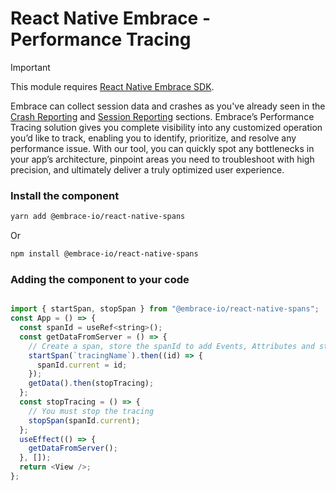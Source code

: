 # React Native Embrace - Performance Tracing

> [!IMPORTANT]
>
> This module requires [React Native Embrace SDK](https://www.npmjs.com/package/@embrace-io/react-native).

Embrace can collect session data and crashes as you've already seen in the [Crash Reporting](https://embrace.io/docs/react-native/integration/crash-reporting) and [Session Reporting](https://embrace.io/docs/react-native/integration/session-reporting) sections.
Embrace’s Performance Tracing solution gives you complete visibility into any customized operation you’d like to track,
enabling you to identify, prioritize, and resolve any performance issue. With our tool, you can quickly spot any bottlenecks
in your app’s architecture, pinpoint areas you need to troubleshoot with high precision, and ultimately deliver a truly
optimized user experience.

### Install the component

```sh
yarn add @embrace-io/react-native-spans
```

Or

```sh
npm install @embrace-io/react-native-spans
```

### Adding the component to your code

```javascript

import { startSpan, stopSpan } from "@embrace-io/react-native-spans";
const App = () => {
  const spanId = useRef<string>();
  const getDataFromServer = () => {
    // Create a span, store the spanId to add Events, Attributes and stop the span
    startSpan(`tracingName`).then((id) => {
      spanId.current = id;
    });
    getData().then(stopTracing);
  };
  const stopTracing = () => {
    // You must stop the tracing
    stopSpan(spanId.current);
  };
  useEffect(() => {
    getDataFromServer();
  }, []);
  return <View />;
};
```